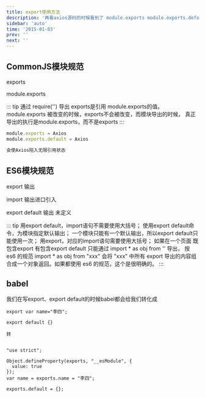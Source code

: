 ```yaml
---
title: export使用方法
description: '再看axios源码的时候看到了 module.exports module.exports.default export export default'
sidebar: 'auto'
time: '2015-01-03'
prev: ''
next: ''
---
```




## CommonJS模块规范

exports 

module.exports

::: tip
通过 require('') 导出
exports是引用 module.exports的值。
module.exports 被改变的时候，exports不会被改变，而模块导出的时候，
真正导出的执行是module.exports，而不是exports
:::

``` js
module.exports = Axios
module.exports.default = Axios

会使Axios陷入无限引用状态

```

## ES6模块规范

export 输出

import 输出进口引入

export default 输出 未定义

::: tip
用export default，import语句不需要使用大括号；
使用export default命令，为模块指定默认输出；
一个模块只能有一个默认输出，所以export default只能使用一次；
用export，对应的import语句需要使用大括号；
如果在一个页面 既包含export  有包含export default 只能通过 import * as obj from '' 导出，
按 es6 的规范 import * as obj from "xxx" 会将 "xxx" 中所有 export 导出的内容组合成一个对象返回。如果都使用 es6 的规范，这个是很明确的。
:::


## babel

我们在写export、export default的时候babel都会给我们转化成

``` js{7}
export var name="李四";

export default {}

转


"use strict";

Object.defineProperty(exports, "__esModule", {
  value: true
});
var name = exports.name = "李四";

exports.default = {};
```
